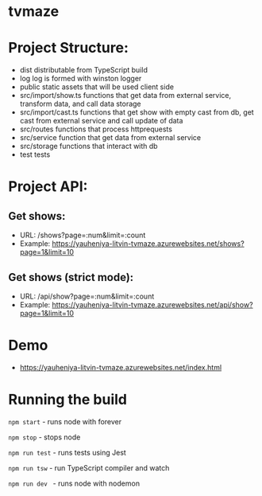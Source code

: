# tvmaze

# Project Structure:

- dist                    distributable from TypeScript build
- log                     log is formed with winston logger
- public                  static assets that will be used client side
- src/import/show.ts      functions that get data from external service, transform data, and call data storage
- src/import/cast.ts      functions that get show with empty cast from db, get cast from external service and call update of data
- src/routes              functions that process httprequests  
- src/service             function that get data from external service
- src/storage             functions that interact with db
- test                    tests


# Project API:

## Get shows:
- URL: /shows?page=:num&limit=:count 
- Example: https://yauheniya-litvin-tvmaze.azurewebsites.net/shows?page=1&limit=10

## Get shows (strict mode):
- URL: /api/show?page=:num&limit=:count 
- Example: https://yauheniya-litvin-tvmaze.azurewebsites.net/api/show?page=1&limit=10

# Demo
- https://yauheniya-litvin-tvmaze.azurewebsites.net/index.html

# Running the build

```npm start``` - runs node with forever

```npm stop``` - stops node

```npm run test``` - runs tests using Jest

```npm run tsw``` - run TypeScript compiler and watch

```npm run dev ``` - runs node with nodemon